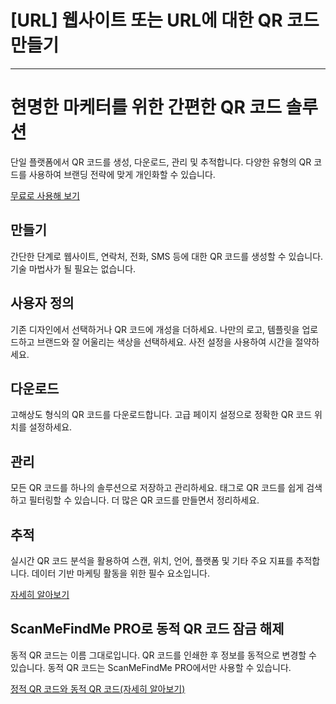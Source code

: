<h1>[URL] 웹사이트 또는 URL에 대한 QR 코드 만들기</h1>

----------

<h1>현명한 마케터를 위한 간편한 QR 코드 솔루션</h1>

<p>단일 플랫폼에서 QR 코드를 생성, 다운로드, 관리 및 추적합니다. 다양한 유형의 QR 코드를 사용하여 브랜딩 전략에 맞게 개인화할 수 있습니다.</p>

<p><a href="#pro">무료로 사용해 보기</a></p>

<h2>만들기</h2>

<p>간단한 단계로 웹사이트, 연락처, 전화, SMS 등에 대한 QR 코드를 생성할 수 있습니다. 기술 마법사가 될 필요는 없습니다.</p>

<h2>사용자 정의</h2>

<p>기존 디자인에서 선택하거나 QR 코드에 개성을 더하세요. 나만의 로고, 템플릿을 업로드하고 브랜드와 잘 어울리는 색상을 선택하세요. 사전 설정을 사용하여 시간을 절약하세요.</p>

<h2>다운로드</h2>

<p>고해상도 형식의 QR 코드를 다운로드합니다. 고급 페이지 설정으로 정확한 QR 코드 위치를 설정하세요.</p>

<h2>관리</h2>

<p>모든 QR 코드를 하나의 솔루션으로 저장하고 관리하세요. 태그로 QR 코드를 쉽게 검색하고 필터링할 수 있습니다. 더 많은 QR 코드를 만들면서 정리하세요.</p>

<h2>추적</h2>

<p>실시간 QR 코드 분석을 활용하여 스캔, 위치, 언어, 플랫폼 및 기타 주요 지표를 추적합니다. 데이터 기반 마케팅 활동을 위한 필수 요소입니다.</p>

<p><a href="#article:about_statistics">자세히 알아보기</a></p>

<h2>ScanMeFindMe PRO로 동적 QR 코드 잠금 해제</h2>

<p>동적 QR 코드는 이름 그대로입니다. QR 코드를 인쇄한 후 정보를 동적으로 변경할 수 있습니다. 동적 QR 코드는 ScanMeFindMe PRO에서만 사용할 수 있습니다.</p>

<p><a href="#article:about_static">정적 QR 코드와 동적 QR 코드(자세히 알아보기)</a></p>
